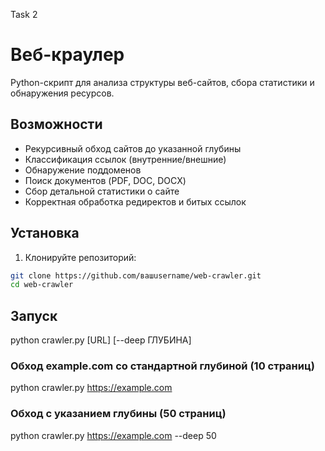 Task 2
# Веб-краулер

Python-скрипт для анализа структуры веб-сайтов, сбора статистики и обнаружения ресурсов.

## Возможности

- Рекурсивный обход сайтов до указанной глубины
- Классификация ссылок (внутренние/внешние)
- Обнаружение поддоменов
- Поиск документов (PDF, DOC, DOCX)
- Сбор детальной статистики о сайте
- Корректная обработка редиректов и битых ссылок

## Установка

1. Клонируйте репозиторий:
```bash
git clone https://github.com/вашusername/web-crawler.git
cd web-crawler
```

## Запуск

python crawler.py [URL] [--deep ГЛУБИНА]

### Обход example.com со стандартной глубиной (10 страниц)
python crawler.py https://example.com

### Обход с указанием глубины (50 страниц)
python crawler.py https://example.com --deep 50

